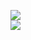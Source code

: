 [![](https://img.shields.io/badge/Made%20With-Github%20Spray-lightgrey.svg?style=for-the-badge&logo=github)](https://github.com/Annihil/github-spray#13013)  
[![](https://i.imgur.com/2DrTn0Z.gif)](https://github.com/Annihil/github-spray)